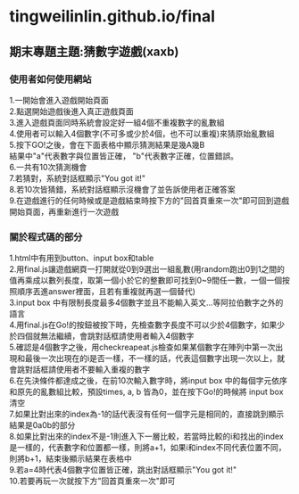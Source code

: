 # tingweilinlin.github.io/final
## 期末專題主題:猜數字遊戲(xaxb)
### 使用者如何使用網站
1.一開始會進入遊戲開始頁面  
2.點選開始遊戲後進入真正遊戲頁面  
3.進入遊戲頁面同時系統會設定好一組4個不重複數字的亂數組  
4.使用者可以輸入4個數字(不可多或少於4個，也不可以重複)來猜原始亂數組  
5.按下GO!之後，會在下面表格中顯示猜測結果是幾A幾B  
  結果中"a"代表數字與位置皆正確， "b"代表數字正確，位置錯誤。  
6.一共有10次猜測機會  
7.若猜對，系統對話框顯示"You got it!"  
8.若10次皆猜錯，系統對話框顯示沒機會了並告訴使用者正確答案  
9.在遊戲進行的任何時候或是遊戲結束時按下方的"回首頁重來一次"即可回到遊戲開始頁面，再重新進行一次遊戲  
  
### 關於程式碼的部分
1.html中有用到button、input box和table  
2.用final.js讓遊戲網頁一打開就從0到9選出一組亂數(用random跑出0到1之間的值再乘成以數列長度，取第一個小於它的整數即可找到0~9間任一數，一個一個按照順序丟進answer裡面，且若有重複就再選一個替代)  
3.input box 中有限制長度最多4個數字並且不能輸入英文...等阿拉伯數字之外的語言  
4.用final.js在Go!的按鈕被按下時，先檢查數字長度不可以少於4個數字，如果少於四個就無法繼續，會跳對話框請使用者輸入4個數字  
5.確認是4個數字之後，用checkreapeat.js檢查如果某個數字在陣列中第一次出現和最後一次出現在的i是否一樣，不一樣的話，代表這個數字出現一次以上，就會跳對話框請使用者不要輸入重複的數字  
6.在先決條件都達成之後，在前10次輸入數字時，將input box 中的每個字元依序和原先的亂數組比較，預設times, a, b 皆為0，並在按下Go!的時候將 input box 清空  
7.如果比對出來的index為-1的話代表沒有任何一個字元是相同的，直接跳到顯示結果是0a0b的部分  
8.如果比對出來的index不是-1則進入下一層比較，若當時比較的i和找出的index是一樣的，代表數字和位置都一樣，則將a+1，如果i和index不同代表位置不同，則將b+1，結束後顯示結果在表格中  
9.若a=4時代表4個數字位置皆正確，跳出對話框顯示"You got it!"  
10.若要再玩一次就按下方"回首頁重來一次"即可
